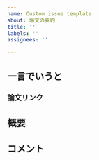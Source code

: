 ```yaml
---
name: Custom issue template
about: 論文の要約
title: ''
labels: ''
assignees: ''

---
```


## 一言でいうと

### 論文リンク

## 概要

## コメント
